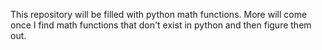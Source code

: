 This repository will be filled with python math functions. More will come once I find math functions that don't exist in python and then figure them out.
